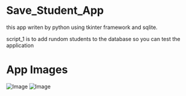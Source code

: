 # Save_Student_App
this app writen by python using tkinter framework and sqlite.

script_1 is to add rundom students to the database so you can test the application
# App Images

![Image](https://github.com/user-attachments/assets/77eec27e-7911-4c3d-aedc-c13ee10f19dc)
![Image](https://github.com/user-attachments/assets/1dc7ff3c-7843-4011-bf68-d564bf765ea5)
